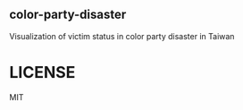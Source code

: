 color-party-disaster
--------------------

Visualization of victim status in color party disaster in Taiwan

LICENSE
====================
MIT
